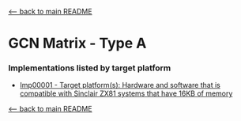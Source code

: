 [<-- back to main README]( ../README.md)

# GCN Matrix - Type A


### Implementations listed by target platform

- [Imp00001 - Target platform(s): Hardware and software that is compatible with Sinclair ZX81 systems that have 16KB of memory]( ../Implementation_READMEs/Imp00001--README.md)

[<-- back to main README]( ../README.md)
